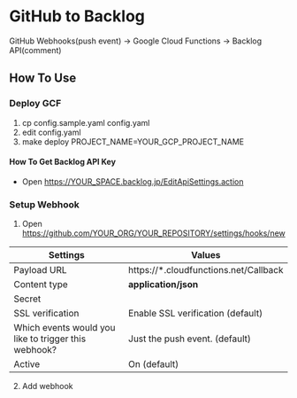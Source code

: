 # GitHub to Backlog

GitHub Webhooks(push event) -> Google Cloud Functions -> Backlog API(comment)

## How To Use

### Deploy GCF

1. cp config.sample.yaml config.yaml
2. edit config.yaml
3. make deploy PROJECT_NAME=YOUR_GCP_PROJECT_NAME

#### How To Get Backlog API Key

- Open https://YOUR_SPACE.backlog.jp/EditApiSettings.action

### Setup Webhook

1. Open https://github.com/YOUR_ORG/YOUR_REPOSITORY/settings/hooks/new

|Settings|Values|
----|----
|Payload URL|https://*.cloudfunctions.net/Callback|
|Content type|**application/json**|
|Secret||
|SSL verification|Enable SSL verification (default)|
|Which events would you like to trigger this webhook?	|Just the push event. (default)|
|Active|On (default)|

2. Add webhook
